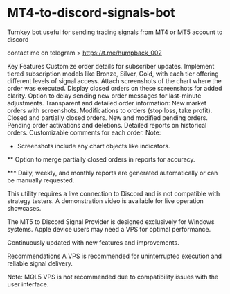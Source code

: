 # MT4-to-discord-signals-bot
Turnkey bot useful for sending trading signals from MT4 or MT5 account to discord

contact me on telegram > https://t.me/humpback_002

Key Features
Customize order details for subscriber updates.
Implement tiered subscription models like Bronze, Silver, Gold, with each tier offering different levels of signal access.
Attach screenshots of the chart where the order was executed.
Display closed orders on these screenshots for added clarity.
Option to delay sending new order messages for last-minute adjustments.
Transparent and detailed order information:
New market orders with screenshots.
Modifications to orders (stop loss, take profit).
Closed and partially closed orders.
New and modified pending orders.
Pending order activations and deletions.
Detailed reports on historical orders.
Customizable comments for each order.
Note:
* Screenshots include any chart objects like indicators.

** Option to merge partially closed orders in reports for accuracy.

*** Daily, weekly, and monthly reports are generated automatically or can be manually requested.

This utility requires a live connection to Discord and is not compatible with strategy testers. A demonstration video is available for live operation showcases.

The MT5 to Discord Signal Provider is designed exclusively for Windows systems. Apple device users may need a VPS for optimal performance.

Continuously updated with new features and improvements.



Recommendations
A VPS is recommended for uninterrupted execution and reliable signal delivery.

Note: MQL5 VPS is not recommended due to compatibility issues with the user interface.

